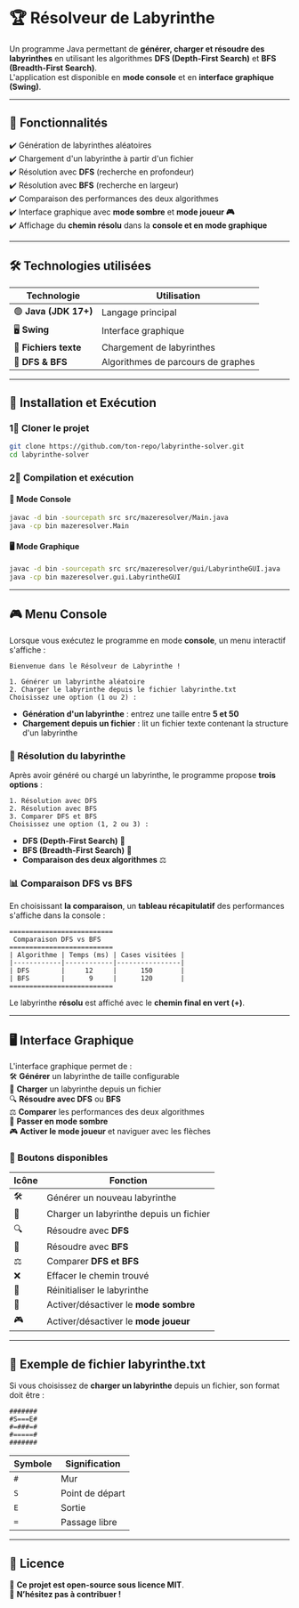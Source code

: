 # 🏆 Résolveur de Labyrinthe

Un programme Java permettant de **générer, charger et résoudre des labyrinthes** en utilisant les algorithmes **DFS (Depth-First Search)** et **BFS (Breadth-First Search)**.  
L'application est disponible en **mode console** et en **interface graphique (Swing)**.

---

## 📌 Fonctionnalités

✔️ Génération de labyrinthes aléatoires  
✔️ Chargement d'un labyrinthe à partir d'un fichier  
✔️ Résolution avec **DFS** (recherche en profondeur)  
✔️ Résolution avec **BFS** (recherche en largeur)  
✔️ Comparaison des performances des deux algorithmes  
✔️ Interface graphique avec **mode sombre** et **mode joueur 🎮**  
✔️ Affichage du **chemin résolu** dans la **console et en mode graphique**  

---

## 🛠 Technologies utilisées

| Technologie | Utilisation |
|------------|------------|
| 🟢 **Java (JDK 17+)** | Langage principal |
| 🖥️ **Swing** | Interface graphique |
| 📂 **Fichiers texte** | Chargement de labyrinthes |
| 🔎 **DFS & BFS** | Algorithmes de parcours de graphes |

---

## 📝 Installation et Exécution

### 1⃣ Cloner le projet

```sh
git clone https://github.com/ton-repo/labyrinthe-solver.git
cd labyrinthe-solver
```

### 2⃣ Compilation et exécution

#### 🔢 **Mode Console**
```sh
javac -d bin -sourcepath src src/mazeresolver/Main.java
java -cp bin mazeresolver.Main
```

#### 🖥️ **Mode Graphique**
```sh
javac -d bin -sourcepath src src/mazeresolver/gui/LabyrintheGUI.java
java -cp bin mazeresolver.gui.LabyrintheGUI
```

---

## 🎮 Menu Console

Lorsque vous exécutez le programme en mode **console**, un menu interactif s'affiche :

```
Bienvenue dans le Résolveur de Labyrinthe !

1. Générer un labyrinthe aléatoire
2. Charger le labyrinthe depuis le fichier labyrinthe.txt
Choisissez une option (1 ou 2) :
```

- **Génération d'un labyrinthe** : entrez une taille entre **5 et 50**  
- **Chargement depuis un fichier** : lit un fichier texte contenant la structure d'un labyrinthe  

### 🔎 Résolution du labyrinthe

Après avoir généré ou chargé un labyrinthe, le programme propose **trois options** :

```
1. Résolution avec DFS
2. Résolution avec BFS
3. Comparer DFS et BFS
Choisissez une option (1, 2 ou 3) :
```

- **DFS (Depth-First Search)** 🏡  
- **BFS (Breadth-First Search)** 🔵  
- **Comparaison des deux algorithmes** ⚖  

### 📊 Comparaison DFS vs BFS

En choisissant **la comparaison**, un **tableau récapitulatif** des performances s'affiche dans la console :

```
==========================
 Comparaison DFS vs BFS
==========================
| Algorithme | Temps (ms) | Cases visitées |
|------------|------------|----------------|
| DFS        |     12     |      150       |
| BFS        |      9     |      120       |
==========================
```

Le labyrinthe **résolu** est affiché avec le **chemin final en vert (+)**.

---

## 🖥️ Interface Graphique

L'interface graphique permet de :  
🛠 **Générer** un labyrinthe de taille configurable  
📂 **Charger** un labyrinthe depuis un fichier  
🔍 **Résoudre avec DFS** ou **BFS**  
⚖ **Comparer** les performances des deux algorithmes  
🌙 **Passer en mode sombre**  
🎮 **Activer le mode joueur** et naviguer avec les flèches  

### 👢 Boutons disponibles

| Icône | Fonction |
|-------|----------|
| 🛠 | Générer un nouveau labyrinthe |
| 📂 | Charger un labyrinthe depuis un fichier |
| 🔍 | Résoudre avec **DFS** |
| 🔎 | Résoudre avec **BFS** |
| ⚖ | Comparer **DFS et BFS** |
| ❌ | Effacer le chemin trouvé |
| 🔄 | Réinitialiser le labyrinthe |
| 🌙 | Activer/désactiver le **mode sombre** |
| 🎮 | Activer/désactiver le **mode joueur** |

---

## 📝 Exemple de fichier **labyrinthe.txt**

Si vous choisissez de **charger un labyrinthe** depuis un fichier, son format doit être :  

```
#######
#S===E#
#=###=#
#=====#
#######
```

| Symbole | Signification |
|---------|--------------|
| `#` | Mur |
| `S` | Point de départ |
| `E` | Sortie |
| `=` | Passage libre |

---

## 📝 Licence

📄 **Ce projet est open-source sous licence MIT**.  
🚀 **N’hésitez pas à contribuer !**

